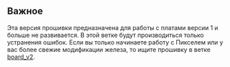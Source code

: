 ## Важное
Эта версия прошивки предназначена для работы с платами версии 1 и больше не развивается. В этой ветке будут производиться только устранения ошибок. Если вы только начинаете работу с Пикселем или у вас более свежие модификации железа, то ищите прошивку в ветке [board_v2]().